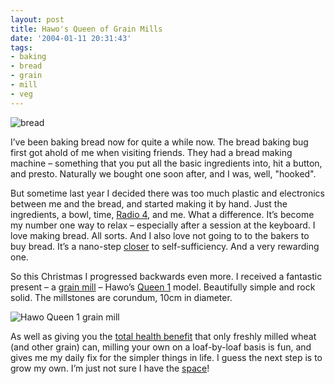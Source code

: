 ```yaml
---
layout: post
title: Hawo's Queen of Grain Mills
date: '2004-01-11 20:31:43'
tags:
- baking
- bread
- grain
- mill
- veg
---
```


![bread](/qmacro/blog/content/images/2018/02/Screen-Shot-2018-02-28-at-14.28.22.png)

I’ve been baking bread now for quite a while now. The bread baking bug first got ahold of me when visiting friends. They had a bread making machine – something that you put all the basic ingredients into, hit a button, and presto. Naturally we bought one soon after, and I was, well, "hooked".

But sometime last year I decided there was too much plastic and electronics between me and the bread, and started making it by hand. Just the ingredients, a bowl, time, [Radio 4](http://www.bbc.co.uk/radio4/), and me. What a difference. It’s become my number one way to relax – especially after a session at the keyboard. I love making bread. All sorts. And I also love not going to to the bakers to buy bread. It’s a nano-step [closer](http://www.pipetree.com/qmacro/blog/2003/01/20/a-new-year-and-a-new-approach/) to self-sufficiency. And a very rewarding one.

So this Christmas I progressed backwards even more. I received a fantastic present – a [grain mill](/~dj/2004/01/GrainMill.jpg) – Hawo’s [Queen 1](http://www.hawos.de/pages/engl/muhl8a.htm) model. Beautifully simple and rock solid. The millstones are corundum, 10cm in diameter.

![Hawo Queen 1 grain mill](/qmacro/blog/content/images/2018/02/hawo.jpg)

As well as giving you the [total health benefit](http://www.hawos.de/engl/alles2.htm) that only freshly milled wheat (and other grain) can, milling your own on a loaf-by-loaf basis is fun, and gives me my daily fix for the simpler things in life. I guess the next step is to grow my own. I’m just not sure I have the [space](/~dj/2003/09/vegplot.jpg)!


